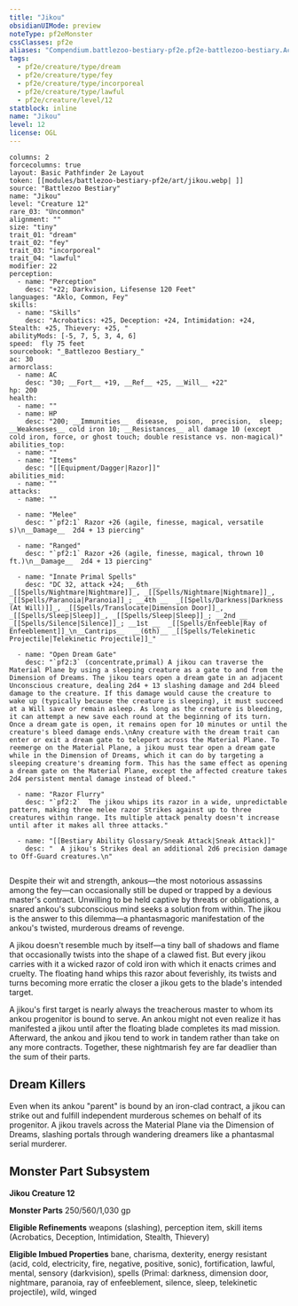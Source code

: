 ```yaml
---
title: "Jikou"
obsidianUIMode: preview
noteType: pf2eMonster
cssClasses: pf2e
aliases: "Compendium.battlezoo-bestiary-pf2e.pf2e-battlezoo-bestiary.Actor.mWCnsUnCqGxNSAWV" 
tags:
  - pf2e/creature/type/dream
  - pf2e/creature/type/fey
  - pf2e/creature/type/incorporeal
  - pf2e/creature/type/lawful
  - pf2e/creature/level/12
statblock: inline
name: "Jikou"
level: 12
license: OGL
---
```


```statblock
columns: 2
forcecolumns: true
layout: Basic Pathfinder 2e Layout
token: [[modules/battlezoo-bestiary-pf2e/art/jikou.webp| ]]
source: "Battlezoo Bestiary"
name: "Jikou"
level: "Creature 12"
rare_03: "Uncommon"
alignment: ""
size: "tiny"
trait_01: "dream"
trait_02: "fey"
trait_03: "incorporeal"
trait_04: "lawful"
modifier: 22
perception:
  - name: "Perception"
    desc: "+22; Darkvision, Lifesense 120 Feet"
languages: "Aklo, Common, Fey"
skills:
  - name: "Skills"
    desc: "Acrobatics: +25, Deception: +24, Intimidation: +24, Stealth: +25, Thievery: +25, "
abilityMods: [-5, 7, 5, 3, 4, 6]
speed:  fly 75 feet
sourcebook: "_Battlezoo Bestiary_"
ac: 30
armorclass:
  - name: AC
    desc: "30; __Fort__ +19, __Ref__ +25, __Will__ +22"
hp: 200
health:
  - name: ""
  - name: HP
    desc: "200; __Immunities__  disease,  poison,  precision,  sleep; __Weaknesses__ cold iron 10; __Resistances__ all damage 10 (except cold iron, force, or ghost touch; double resistance vs. non-magical)"
abilities_top:
  - name: ""
  - name: "Items"
    desc: "[[Equipment/Dagger|Razor]]"
abilities_mid:
  - name: ""
attacks:
  - name: ""

  - name: "Melee"
    desc: "`pf2:1` Razor +26 (agile, finesse, magical, versatile s)\n__Damage__  2d4 + 13 piercing"

  - name: "Ranged"
    desc: "`pf2:1` Razor +26 (agile, finesse, magical, thrown 10 ft.)\n__Damage__  2d4 + 13 piercing"

  - name: "Innate Primal Spells"
    desc: "DC 32, attack +24; __6th __  _[[Spells/Nightmare|Nightmare]]_, _[[Spells/Nightmare|Nightmare]]_, _[[Spells/Paranoia|Paranoia]]_; __4th __  _[[Spells/Darkness|Darkness (At Will)]]_, _[[Spells/Translocate|Dimension Door]]_, _[[Spells/Sleep|Sleep]]_, _[[Spells/Sleep|Sleep]]_; __2nd __  _[[Spells/Silence|Silence]]_; __1st __  _[[Spells/Enfeeble|Ray of Enfeeblement]]_\n__Cantrips__  __(6th)__ _[[Spells/Telekinetic Projectile|Telekinetic Projectile]]_"

  - name: "Open Dream Gate"
    desc: "`pf2:3` (concentrate,primal) A jikou can traverse the Material Plane by using a sleeping creature as a gate to and from the Dimension of Dreams. The jikou tears open a dream gate in an adjacent Unconscious creature, dealing 2d4 + 13 slashing damage and 2d4 bleed damage to the creature. If this damage would cause the creature to wake up (typically because the creature is sleeping), it must succeed at a Will save or remain asleep. As long as the creature is bleeding, it can attempt a new save each round at the beginning of its turn. Once a dream gate is open, it remains open for 10 minutes or until the creature's bleed damage ends.\nAny creature with the dream trait can enter or exit a dream gate to teleport across the Material Plane. To reemerge on the Material Plane, a jikou must tear open a dream gate while in the Dimension of Dreams, which it can do by targeting a sleeping creature's dreaming form. This has the same effect as opening a dream gate on the Material Plane, except the affected creature takes 2d4 persistent mental damage instead of bleed."

  - name: "Razor Flurry"
    desc: "`pf2:2`  The jikou whips its razor in a wide, unpredictable pattern, making three melee razor Strikes against up to three creatures within range. Its multiple attack penalty doesn't increase until after it makes all three attacks."

  - name: "[[Bestiary Ability Glossary/Sneak Attack|Sneak Attack]]"
    desc: "  A jikou's Strikes deal an additional 2d6 precision damage to Off-Guard creatures.\n"
 
```



Despite their wit and strength, ankous—the most notorious assassins among the fey—can occasionally still be duped or trapped by a devious master's contract. Unwilling to be held captive by threats or obligations, a snared ankou's subconscious mind seeks a solution from within. The jikou is the answer to this dilemma—a phantasmagoric manifestation of the ankou's twisted, murderous dreams of revenge.

A jikou doesn't resemble much by itself—a tiny ball of shadows and flame that occasionally twists into the shape of a clawed fist. But every jikou carries with it a wicked razor of cold iron with which it enacts crimes and cruelty. The floating hand whips this razor about feverishly, its twists and turns becoming more erratic the closer a jikou gets to the blade's intended target.

A jikou's first target is nearly always the treacherous master to whom its ankou progenitor is bound to serve. An ankou might not even realize it has manifested a jikou until after the floating blade completes its mad mission. Afterward, the ankou and jikou tend to work in tandem rather than take on any more contracts. Together, these nightmarish fey are far deadlier than the sum of their parts.

## Dream Killers

Even when its ankou "parent" is bound by an iron-clad contract, a jikou can strike out and fulfill independent murderous schemes on behalf of its progenitor. A jikou travels across the Material Plane via the Dimension of Dreams, slashing portals through wandering dreamers like a phantasmal serial murderer.

## Monster Part Subsystem

**Jikou Creature 12**

**Monster Parts** 250/560/1,030 gp

**Eligible Refinements** weapons (slashing), perception item, skill items (Acrobatics, Deception, Intimidation, Stealth, Thievery)

**Eligible Imbued Properties** bane, charisma, dexterity, energy resistant (acid, cold, electricity, fire, negative, positive, sonic), fortification, lawful, mental, sensory (darkvision), spells (Primal: darkness, dimension door, nightmare, paranoia, ray of enfeeblement, silence, sleep, telekinetic projectile), wild, winged
